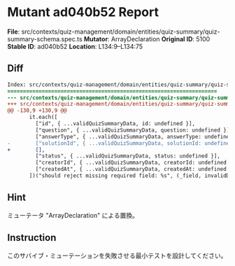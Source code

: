 # Mutant ad040b52 Report

**File**: src/contexts/quiz-management/domain/entities/quiz-summary/quiz-summary-schema.spec.ts
**Mutator**: ArrayDeclaration
**Original ID**: 5100
**Stable ID**: ad040b52
**Location**: L134:9–L134:75

## Diff

```diff
Index: src/contexts/quiz-management/domain/entities/quiz-summary/quiz-summary-schema.spec.ts
===================================================================
--- src/contexts/quiz-management/domain/entities/quiz-summary/quiz-summary-schema.spec.ts	original
+++ src/contexts/quiz-management/domain/entities/quiz-summary/quiz-summary-schema.spec.ts	mutated #5100
@@ -130,9 +130,9 @@
       it.each([
         ["id", { ...validQuizSummaryData, id: undefined }],
         ["question", { ...validQuizSummaryData, question: undefined }],
         ["answerType", { ...validQuizSummaryData, answerType: undefined }],
-        ["solutionId", { ...validQuizSummaryData, solutionId: undefined }],
+        [],
         ["status", { ...validQuizSummaryData, status: undefined }],
         ["creatorId", { ...validQuizSummaryData, creatorId: undefined }],
         ["createdAt", { ...validQuizSummaryData, createdAt: undefined }],
       ])("should reject missing required field: %s", (_field, invalidData) => {
```

## Hint

ミューテータ "ArrayDeclaration" による置換。

## Instruction

このサバイブ・ミューテーションを失敗させる最小テストを設計してください。
